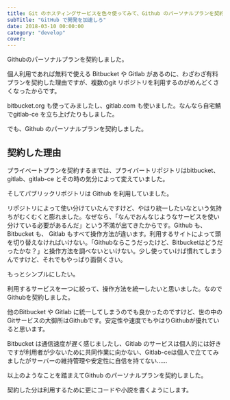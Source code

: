 ```yaml
---
title: Git のホスティングサービスを色々使ってみて、Github のパーソナルプランを契約した
subTitle: "GitHub で開発を加速しろ"
date: 2018-03-10 00:00:00
category: "develop"
cover:
---
```


Githubのパーソナルプランを契約しました。

個人利用であれば無料で使える Bitbucket や Gitlab があるのに、わざわざ有料プランを契約した理由ですが、複数のgit リポジトリを利用するのがめんどくさくなったからです。

bitbucket.org も使ってみましたし、gitlab.com も使いました。なんなら自宅鯖でgitlab-ce を立ち上げたりもしました。

でも、Github のパーソナルプランを契約しました。

## 契約した理由

プライベートプランを契約するまでは、プライバートリポジトリはbitbucket、gitlab、gitlab-ce とその時の気分によって変えていました。

そしてパブリックリポジトリは Github を利用していました。

リポジトリによって使い分けていたんですけど、やはり統一したいなという気持ちがむくむくと膨れました。なぜなら、「なんでおんなじようなサービスを使い分けている必要があるんだ」という不満が出てきたからです。Github も、 Bitbucket も、 Gitlab もすべて操作方法が違います。利用するサイトによって頭を切り替えなければいけない。「Githubならこうだったけど、Bitbucketはどうだったかな？」と操作方法を調べないといけない。少し使っていけば慣れてしまうんですけど、それでもやっぱり面倒くさい。

もっとシンプルにしたい。

利用するサービスを一つに絞って、操作方法を統一したいと思いました。なのでGithubを契約しました。

他のBitbucket や Gitlab に統一してしまうのでも良かったのですけど、世の中のGitサービスの大御所はGithubです。安定性や速度でもやはりGithubが優れていると思います。

Bitbucket は通信速度が遅く感じましたし、Gitlab のサービスは個人的には好きですが利用者が少ないために共同作業に向かない、Gitlab-ceは個人で立ててみましたがサーバーの維持管理や安定性に自信を持てない……

以上のようなことを踏まえてGithub のパーソナルプランを契約しました。

契約した分は利用するために更にコードや小説を書くようにします。
